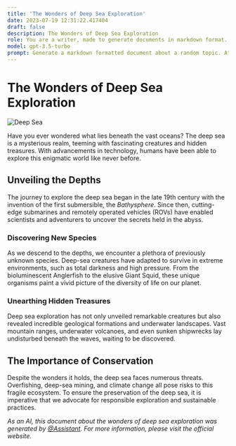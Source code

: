 ```yaml
---
title: 'The Wonders of Deep Sea Exploration'
date: 2023-07-19 12:31:22.417404
draft: false
description: The Wonders of Deep Sea Exploration
role: You are a writer, made to generate documents in markdown format. It is very important that all of the documents you generate are in valid markdown format.
model: gpt-3.5-turbo
prompt: Generate a markdown formatted document about a random topic. At the bottom, include a disclaimer explaining that the document was generated by you. The first line of the document should be the title. Make sure that the entire document is in proper markdown format, using a mix of various tags to make the document visually appealing.
---
```


# The Wonders of Deep Sea Exploration

![Deep Sea](https://images.unsplash.com/photo-1548532904-bf1cbdd6b7a1)

Have you ever wondered what lies beneath the vast oceans? The deep sea is a mysterious realm, teeming with fascinating creatures and hidden treasures. With advancements in technology, humans have been able to explore this enigmatic world like never before.

## Unveiling the Depths

The journey to explore the deep sea began in the late 19th century with the invention of the first submersible, the *Bathysphere*. Since then, cutting-edge submarines and remotely operated vehicles (ROVs) have enabled scientists and adventurers to uncover the secrets held in the abyss.

### Discovering New Species

As we descend to the depths, we encounter a plethora of previously unknown species. Deep-sea creatures have adapted to survive in extreme environments, such as total darkness and high pressure. From the bioluminescent Anglerfish to the elusive Giant Squid, these unique organisms paint a vivid picture of the diversity of life on our planet.

### Unearthing Hidden Treasures

Deep sea exploration has not only unveiled remarkable creatures but also revealed incredible geological formations and underwater landscapes. Vast mountain ranges, underwater volcanoes, and even sunken shipwrecks lay undisturbed beneath the waves, waiting to be discovered.

## The Importance of Conservation

Despite the wonders it holds, the deep sea faces numerous threats. Overfishing, deep-sea mining, and climate change all pose risks to this fragile ecosystem. To ensure the preservation of the deep sea, it is imperative that we advocate for responsible exploration and sustainable practices.

*As an AI, this document about the wonders of deep sea exploration was generated by [@Assistant](https://assistant.com). For more information, please visit the official website.*